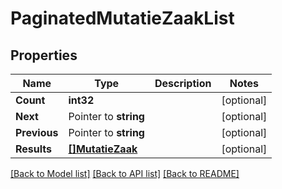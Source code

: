 # PaginatedMutatieZaakList

## Properties

Name | Type | Description | Notes
------------ | ------------- | ------------- | -------------
**Count** | **int32** |  | [optional] 
**Next** | Pointer to **string** |  | [optional] 
**Previous** | Pointer to **string** |  | [optional] 
**Results** | [**[]MutatieZaak**](MutatieZaak.md) |  | [optional] 

[[Back to Model list]](../README.md#documentation-for-models) [[Back to API list]](../README.md#documentation-for-api-endpoints) [[Back to README]](../README.md)


